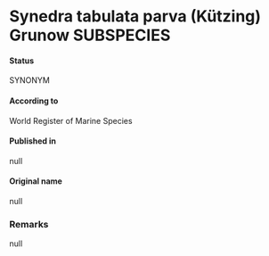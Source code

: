 Synedra tabulata parva (Kützing) Grunow SUBSPECIES
=======

#### Status
SYNONYM

#### According to
World Register of Marine Species

#### Published in
null

#### Original name
null

### Remarks
null